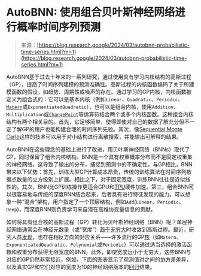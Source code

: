 <!--yml

category: 未分类

date: 2024-05-29 12:45:48

-->

# AutoBNN: 使用组合贝叶斯神经网络进行概率时间序列预测

> 来源：[https://blog.research.google/2024/03/autobnn-probabilistic-time-series.html?m=1](https://blog.research.google/2024/03/autobnn-probabilistic-time-series.html?m=1)

AutoBNN基于过去十年来的一系列研究，通过使用具有学习内核结构的高斯过程（GP），提高了时间序列建模的预测准确性。高斯过程的内核函数编码了关于所建模函数的假设，如趋势、周期性或噪声的存在。通过学习的GP内核，内核函数被定义为组合式的：它可以是基本内核（例如`Linear`、`Quadratic`、`Periodic`、[`Matérn`](https://en.wikipedia.org/wiki/Mat%C3%A9rn_covariance_function)或`ExponentiatedQuadratic`），也可以是组合内核，使用`Addition`、`Multiplication`或[`ChangePoint`](https://icml.cc/Conferences/2010/papers/170.pdf)等运算符结合两个或多个内核函数。这种组合内核结构有两个相关目的。首先，它足够简单，使得即使对自己的数据了解充分但不一定了解GP的用户也能构建合理的时间序列先验。其次，像[Sequential Monte Carlo](https://www.stats.ox.ac.uk/~doucet/doucet_defreitas_gordon_smcbookintro.pdf)这样的技术可以用于对小结构进行离散搜索，并能输出可解释的结果。

AutoBNN在这些理念的基础上进行了改进，用贝叶斯神经网络（BNNs）取代了GP，同时保留了组合内核结构。BNN是一个具有权重概率分布而不是固定权重集的神经网络，这导致了输出的分布，捕捉到预测中的不确定性。与GP相比，BNN带来以下优势：首先，训练大型GP计算成本昂贵，传统的训练算法在时间序列数据点数量的立方级别上扩展。相比之下，对于固定宽度，训练BNN往往是近似线性的。其次，BNN比GP训练操作更适合GPU和[TPU](https://cloud.google.com/tpu?hl=en)硬件加速。第三，组合BNN可以很容易地与传统的深度BNN结合起来，后者具有进行特征发现的能力。可以想象一种“混合”架构，用户指定了一个顶层结构，例如`Add`(`Linear`、`Periodic`、`Deep`)，而深度BNN则负责学习来自潜在高维协变量信息的贡献。

如何将具有组合核的高斯过程（GP）转化为贝叶斯神经网络（BNN）呢？单层神经网络通常会在神经元数量（或“宽度”）[趋于无穷大](https://link.springer.com/chapter/10.1007/978-1-4612-0745-0_2)时收敛到高斯过程。最近，研究人员[发现](https://openreview.net/forum?id=gRwh5HkdaTm)，也存在相反方向的对应关系——许多流行的GP[核](https://www.cs.toronto.edu/~duvenaud/cookbook/)（如`Matern`、`ExponentiatedQuadratic`、`Polynomial`或`Periodic`）可以通过适当选择的激活函数和权重分布获得无限宽度的BNN。此外，即使宽度远小于无穷大，这些BNN与对应的GP仍然非常接近。例如，下面的图表显示了观测值对之间的[协方差](https://en.wikipedia.org/wiki/Covariance_matrix#:~:text=In%20probability%20theory%20and%20statistics,of%20a%20given%20random%20vector)差异，以及真实GP和它们对应的宽度为10的神经网络版本的[回归](https://en.wikipedia.org/wiki/Kriging)结果。
